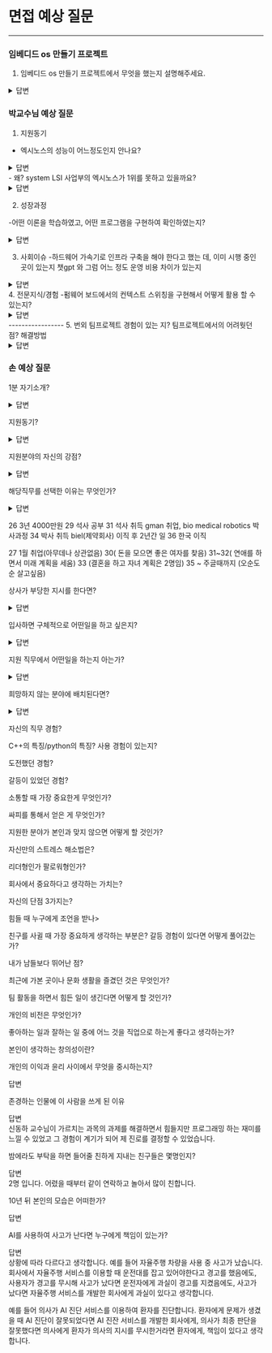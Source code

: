 # 면접 예상 질문
---

### 임베디드 os 만들기 프로젝트 ###
1. 임베디드 os 만들기 프로젝트에서 무엇을 했는지 설명해주세요.
<details>
<summary>답변</summary>
<div markdown="1">
임베디드 os 만들기 포로젝트를 통해 realview-pb-a8 보드를 기반으로 펌웨어를 만들었습니다.
qemu를 사용하여 가상 보드 환경에서 작업을 했고 부팅, 스케줄링, 이벤트, 메시징, 동기화 기능을 구현했습니다.
</div>
</details>

### 박교수님 예상 질문 ###
1. 지원동기 

- 엑시노스의 성능이 어느정도인지 안나요?
<details>
<summary>답변</summary>
<div markdown="1">
 긱벤치란 시뮬레이트를 이용하여 싱글코어와 멀티코어 성능을 판별해 점수를 내는 소프트웨어 입니다.
 [벤치마크 점수](https://nanoreview.net/en/soc-list/rating)
 엑시노스 2200이 싱글 1312 멀티 3659 엑시노스 2400 싱글 2067 멀티 6520으로 알고 있습니다.
 경쟁사인 아이폰의 칩 성능보다는 낮지만 가격경쟁력이 있습니다. 가격경쟁력을 유지하기 위해서는 퀄컴 스냅드래곤
</div>
</details>
- 왜? system LSI 사업부의 엑시노스가 1위를 못하고 있을까요?
<details>
<summary>답변</summary>
<div markdown="1">
 엑시노스는 프리미엄 반도체를 지향하지만 타사 대비 성능이 떨어집니다. 대만의 미디어텍처럼 중저감 AP시장에 집중하여 점유율을 키운 후에 프리미엄 AP 시장에 도전하거나 갤럭시 시리즈의 ONE UI처럼 삼성전자만의 사용자 인터페이스에 특화된 엑시노스를 개발하면 경쟁력을 키울 수 있을 것입니다.
</div>
</details>

2. 성장과정

-어떤 이론을 학습하였고, 어떤 프로그램을 구현하여 확인하였는지?
<details>
<summary>답변</summary>
<div markdown="1">
 자료구조, 실시간 커널 등 다양한 과목을 배웠습니다.
 자료구조에서는 삽입정렬, 버블정렬, 머지소트, 퀵소트 등 여러 정렬 프로그램을 작성하고 동작 시간을 비교하여 시간복잡도를 확인할 수 있었습니다. 실시간 커널에서는 공유자원이 파괴되는 문제를 해결하기 위해 세마포어를 사용하여 상호배제와 동기화의 방식으로 해결하는 이론을 익힐 수 있었고 공부하는 철학자 프로그램, 타이머 프로그램을 구현하여 확인했습니다.
</div>
</details>

3. 사회이슈
-하드웨어 가속기로 인프라 구축을 해야 한다고 했는 데, 이미 시행 중인 곳이 있는지
챗gpt 와 그럼 어느 정도 운영 비용 차이가 있는지
<details>
<summary>답변</summary>
<div markdown="1">

[NPU 필요이유]("https://tech.kakaoenterprise.com/182")

</div>
</details>
4. 전문지식/경험
-펌웨어 보드에서의 컨텍스트 스위칭을 구현해서 어떻게 활용 할 수 있는지?
<details>
<summary>답변</summary>
<div markdown="1">
열러 작업을 동시에 처리해야할 컨텍스트 스위칭을 활용하여 처리할 수 있습니다. 
물론 오버헤드가 생기지만 임베디드 장치가 복잡해지면서 다중 작업과 실시간 처리가 중요해지며
RTOS를 활용하기도 합니다.
</div>
</details>
-----------------
5. 번외
팀프로젝트 경험이 있는 지?
팀프로젝트에서의 어려웟던 점? 해결방법
<details>
<summary>답변</summary>
<div markdown="1">
삼성청년 소프트웨어 아카데미에서 iot 파충류 케이지를 만드는 경험을 했습니다.
제가 가장 힘들었던 것은 웹에 대해 잘 모르는 것과 웹을 하는 팀원들이 비전공자라 출신이라
IT 팀프로젝트를 하는 것이 처음이라는 점이었습니다. 팀원들과 최대한 많은 소통을 하려했고
모르는 부분을 공유하려고 했습니다. 분위기가 적극적으로 바뀌었고 저희 팀은 우수팀으로 선정이 되었습니다.
</div>
</details>


### 손 예상 질문 ###

1분 자기소개?
<details>
<summary>답변</summary>
<div markdown="1">
안녕하십니까, 저는 시스템 LSI 사업부에 지원한 인정환입니다.
저는 학부시절 마이크로 프로세서, 실시간 커널, 임베디드 시스템 과목을 수강하며 Low Level Programing에 흥미를 느끼게 되었고 공부를 하고 싶어 간단한 펌웨어를 만들고 stm32f103RB 보드 위에서 우선순위를 기반으로 동작하는 컨텍스트 스위칭도 구현한 경험이 있습니다. 제 Low Level Programing 역량으로 시스템 LSI 사업부에 Mobile NPU의 펌웨어 최적화를 통해 2030 비전인 시스템 반도체 1위에 기여하고 싶습니다. 
</div>
</details>

지원동기?
<details>
<summary>답변</summary>
<div markdown="1">
크게 2가지 이유가 있습니다.
첫 번째로 저는 Low Level Programing에 흥미가 있습니다. 유튜브에서 LSI 사업부에 대해 소개하는 부분과 현직자와의 연락을 통해 실제 업무에서 Low Level Programing을 많이 한다는 것을 알게 되었습니다. 
두 번째로 비전입니다. 앞으로 AI 기술이 발전하면서 시스템 반도체 역시 전망이 좋습니다. 삼성의 2030 시스템 반도체 1위라는 목표가 단순히 남들에게 보여주는 막연한 목표가 아니라 실제로 이룰 수 있는 목표라고 느껴졌고 저도 기여하고 싶습니다.
</div>
</details>


지원분야의 자신의 강점?
<details>
<summary>답변</summary>
<div markdown="1">
저는 마이크로 프로세서 과목을 배우면서 인라인 어셈블리를 사용해봤고, 실시간커널을 이용하여 프로그래밍을 한 경험을 가지고 있습니다. 하지만 무엇보다 제가 관심있는 분야에 대해 조사하고 공부하여 프로그래밍을 구현한 경험이 저의 가장 큰 강점이라 생각합니다.
</div>
</details>


해당직무를 선택한 이유는 무엇인가?
<details>
<summary>답변</summary>
<div markdown="1">
시스템 반도체 분야가 전망이 좋고 2030비전 시스템 반도체 1위에 진짜 기여하고싶음(메모리 반도체(1위) 하지만 1위가 아닌
시스템 반도체를 1위로 만든다면) -> 비전이 있음()
</div>
</details>

26 3년 4000만원 
29 석사 공부
31 석사 취득  gman 취업, bio medical robotics 박사과정
34 박사 취득 biel(제약회사) 이직 후 2년간 일
36 한국 이직

27 1월 취업(아무데나 상관없음)
30( 돈을 모으면 좋은 여자를 찾음)
31~32( 연애를 하면서 미래 계획을 세움)
33 (결혼을 하고 자녀 계획은 2명임)
35 ~ 주글때까지 (오순도순 살고싶음)


상사가 부당한 지시를 한다면?
<details>
<summary>답변</summary>
<div markdown="1">
저는 신입이기 때문에 아직 회사의 상황에 대해 잘 모릅니다. 그렇기 때문에 우선 상사의 지시에 따르데 이 지시가 정말 부당한 지시인지 확인하고 부당한 지시라면 회사의 메뉴얼에 따라 처리할 것입니다.
</div>
</details>



입사하면 구체적으로 어떤일을 하고 싶은지?
<details>
<summary>답변</summary>
<div markdown="1">
LSI 사업부에서 설계한 반도체의 메뉴얼에 따라 펌웨어를 구현하고 최적화한느 역할을 하고 싶습니다.
</div>
</details>


지원 직무에서 어떤일을 하는지 아는가?
<details>
<summary>답변</summary>
<div markdown="1">
현직자와 전화 인터뷰에서 펌웨어 구현, 최적화, 테스트 등을 하고 가끔 커널 부분의 코드를 읽고 실시간커널의 문제도 해결 기억기 안나
</div>
</details>


희망하지 않는 분야에 배치된다면?
<details>
<summary>답변</summary>
<div markdown="1">
희망하지 않는 분야라 하더라도 제가 배울것이 있다고 생각합니다. 가장 중요한것은 업무에 익숙해져 1인분을 하는 것이고 그 이후에 제가 희망하는 분야에서 일을 할 수 있는 방법에 대해 찾아볼 것입니다.
</div>
</details>


자신의 직무 경험?


C++의 특징/python의 특징? 사용 경험이 있는지?


도전했던 경험?


갈등이 있었던 경험?


소통할 때 가장 중요한게 무엇인가?


싸피를 통해서 얻은 게 무엇인가?


지원한 분야가 본인과 맞지 않으면 어떻게 할 것인가?


자신만의 스트레스 해소법은?


리더형인가 팔로워형인가?


회사에서 중요하다고 생각하는 가치는?


자신의 단점 3가지는?


힘들 때 누구에게 조언을 받나>


친구를 사귈 때 가장 중요하게 생각하는 부분은? 갈등 경험이 있다면 어떻게 풀어갔는가?


내가 남들보다 뛰어난 점?


최근에 가본 곳이나 문화 생활을 즐겼던 것은 무엇인가?


팀 활동을 하면서 힘든 일이 생긴다면 어떻게 할 것인가?


개인의 비전은 무엇인가?


좋아하는 일과 잘하는 일 중에 어느 것을 직업으로 하는게 좋다고 생각하는가?


본인이 생각하는 창의성이란?


개인의 이익과 윤리 사이에서 무엇을 중시하는지?
<summary>답변</summary>
<div markdown="1">

</div>
</details>

존경하는 인물에 이 사람을 쓰게 된 이유
<summary>답변</summary>
<div markdown="1">
신동하 교수님이 가르치는 과목의 과제를 해결하면서 힘들지만 프로그래밍 하는 재미를 느낄 수 있었고 그 경험이 계기가 되어
제 진로를 결정할 수 있었습니다.
</div>
</details>

밤에라도 부탁을 하면 들어줄 친하게 지내는 친구들은 몇명인지?
<summary>답변</summary>
<div markdown="1">
2명 입니다. 어렸을 때부터 같이 연락하고 놀아서 많이 친합니다.
</div>
</details>

10년 뒤 본인의 모습은 어떠한가?
<summary>답변</summary>
<div markdown="1">

</div>
</details>

AI를 사용하여 사고가 난다면 누구에게 책임이 있는가?
<summary>답변</summary>
<div markdown="1">
상황에 따라 다르다고 생각합니다.
예를 들어 자율주행 차량을 사용 중 사고가 났습니다.
회사에서 자율주행 서비스를 이용할 때 운전대를 잡고 있어야한다고 경고를 했음에도,
사용자가 경고를 무시해 사고가 났다면 운전자에게 과실이 경고를 지켰음에도,
사고가 났다면 자율주행 서비스를 개발한 회사에게 과실이 있다고 생각합니다.

예를 들어 의사가 AI 진단 서비스를 이용하여 환자를 진단합니다.
환자에게 문제가 생겼을 때 AI 진단이 잘못되었다면 AI 진잔 서비스를 개발한 회사에게,
의사가 최종 판단을 잘못했다면 의사에게 환자가 의사의 지시를 무시한거라면 환자에게,
책임이 있다고 생각합니다.
</div>
</details>


